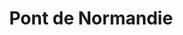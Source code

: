 ---
guid: "767c12afe748"
title: "Pont de Normandie"
latlng: "49.435100, 0.273605"
videoId: "J57Klshns5Q" 
---